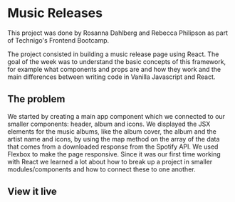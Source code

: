 # Music Releases

This project was done by Rosanna Dahlberg and Rebecca Philipson as part of Technigo's Frontend Bootcamp.

The project consisted in building a music release page using React. The goal of the week was to understand the basic concepts of this framework, for example what components and props are and how they work and the main differences between writing code in Vanilla Javascript and React.

## The problem

We started by creating a main app component which we connected to our smaller components: header, album and icons. We displayed the JSX elements for the music albums, like the album cover, the album and the artist name and icons, by using the map method on the array of the data that comes from a downloaded response from the Spotify API. We used Flexbox to make the page responsive. Since it was our first time working with React we learned a lot about how to break up a project in smaller modules/components and how to connect these to one another.

## View it live
